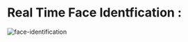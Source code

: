 # Real Time Face Identfication :
 
![face-identification](https://user-images.githubusercontent.com/59414616/84475733-a8861a00-acaa-11ea-88e8-a92b8d7515d8.gif)
